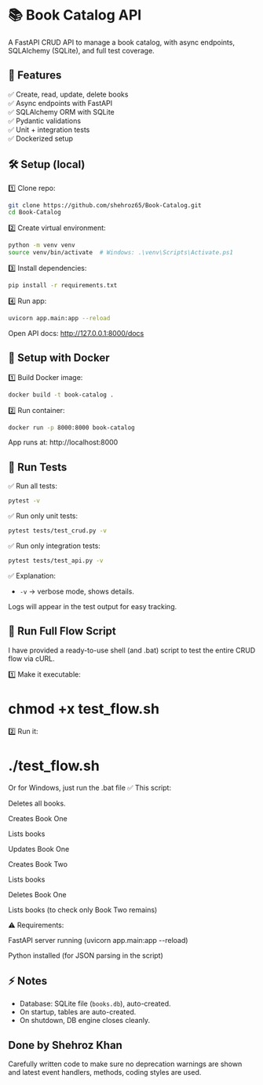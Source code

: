 # 📚 Book Catalog API

A FastAPI CRUD API to manage a book catalog, with async endpoints, SQLAlchemy (SQLite), and full test coverage.

## 🚀 Features

✅ Create, read, update, delete books  
✅ Async endpoints with FastAPI  
✅ SQLAlchemy ORM with SQLite  
✅ Pydantic validations  
✅ Unit + integration tests  
✅ Dockerized setup

## 🛠️ Setup (local)

1️⃣ Clone repo:

```bash
git clone https://github.com/shehroz65/Book-Catalog.git
cd Book-Catalog
```

2️⃣ Create virtual environment:

```bash
python -m venv venv
source venv/bin/activate  # Windows: .\venv\Scripts\Activate.ps1
```

3️⃣ Install dependencies:

```bash
pip install -r requirements.txt
```

4️⃣ Run app:

```bash
uvicorn app.main:app --reload
```

Open API docs: http://127.0.0.1:8000/docs

## 🐳 Setup with Docker

1️⃣ Build Docker image:

```bash
docker build -t book-catalog .
```

2️⃣ Run container:

```bash
docker run -p 8000:8000 book-catalog
```

App runs at: http://localhost:8000

## 🧪 Run Tests

✅ Run all tests:

```bash
pytest -v
```

✅ Run only unit tests:

```bash
pytest tests/test_crud.py -v
```

✅ Run only integration tests:

```bash
pytest tests/test_api.py -v
```

✅ Explanation:
- `-v` → verbose mode, shows details.

Logs will appear in the test output for easy tracking.

## 🔧 Run Full Flow Script
I have provided a ready-to-use shell (and .bat) script to test the entire CRUD flow via cURL.

1️⃣ Make it executable:

# chmod +x test_flow.sh

2️⃣ Run it:

# ./test_flow.sh 

Or for Windows, just run the .bat file
✅ This script:

Deletes all books.

Creates Book One

Lists books

Updates Book One

Creates Book Two

Lists books

Deletes Book One

Lists books (to check only Book Two remains)

⚠ Requirements:

FastAPI server running (uvicorn app.main:app --reload)

Python installed (for JSON parsing in the script)

## ⚡ Notes

- Database: SQLite file (`books.db`), auto-created.
- On startup, tables are auto-created.
- On shutdown, DB engine closes cleanly.

## Done by Shehroz Khan

Carefully written code to make sure no deprecation warnings are shown and latest event handlers, methods, coding styles are used. 
